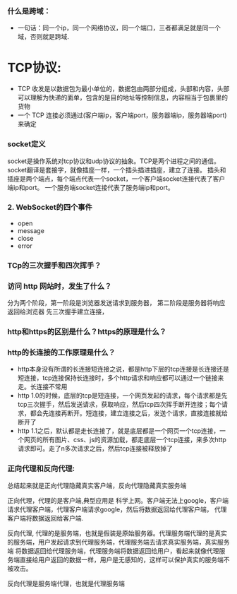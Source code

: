 ### 什么是跨域：
* 一句话：同一个ip，同一个网络协议，同一个端口，三者都满足就是同一个域，否则就是跨域.  

# TCP协议:
* TCP 收发是以数据包为最小单位的，数据包由两部分组成，头部和内容，头部可以理解为快递的面单，包含的是目的地址等控制信息，内容相当于包裹里的货物
* 一个 TCP 连接必须通过(客户端ip，客户端port，服务器端ip，服务器端port)来确定

### socket定义
socket是操作系统对tcp协议和udp协议的抽象。TCP是两个进程之间的通信。socket翻译是套接字，就像插座一样，一个插头插进插座，建立了连接。
插头和插座是两个端点，每个端点代表一个socket，一个客户端socket连接代表了客户端ip和port。
一个服务端socket连接代表了服务端ip和port。

### 2. WebSocket的四个事件
* open
* message
* close
* error

### TCp的三次握手和四次挥手？


### 访问 http 网站时，发生了什么？
分为两个阶段，第一阶段是浏览器发送请求到服务器， 第二阶段是服务器将响应返回给浏览器
先三次握手建立连接，

### http和https的区别是什么？https的原理是什么？

### http的长连接的工作原理是什么？
* http本身没有所谓的长连接短连接之说，都是http下层的tcp连接是长连接还是短连接，tcp连接保持长连接时，多个http请求和响应都可以通过一个链接来走。长连接不常用
* http 1.0的时候，底层的tcp是短连接，一个网页发起的请求，每个请求都是先tcp三次握手，然后发送请求，获取响应，然后tcp四次挥手断开连接；每个请求，都会先连接再断开。短连接，建立连接之后，发送个请求，直接连接就给断开了
* http 1.1之后，默认都是走长连接了，就是底层都是一个网页一个tcp连接，一个网页的所有图片、css、js的资源加载，都走底层一个tcp连接，来多次http请求即可。走了n多次请求之后，然后tcp连接被释放掉了

### 正向代理和反向代理:
总结起来就是正向代理隐藏真实客户端，反向代理隐藏真实服务端  

正向代理，代理的是客户端,典型应用是 科学上网。客户端无法上google，客户端请求代理客户端，代理客户端请求google，然后将数据返回给代理客户端，
代理客户端将数据返回给客户端.  

反向代理, 代理的是服务端，也就是假装是原始服务器。代理服务端代理的是真实的服务端，用户发起请求到代理服务端，代理服务端去请求真实服务端，真实服务端
将数据返回给代理服务端，代理服务端将数据返回给用户，看起来就像代理服务端直接给用户返回的数据一样，用户是无感知的，这样可以保护真实的服务端不被攻击。  

反向代理是服务端代理，也就是代理服务端

